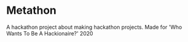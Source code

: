 # Metathon
A hackathon project about making hackathon projects. Made for 'Who Wants To Be A Hackionaire?' 2020
